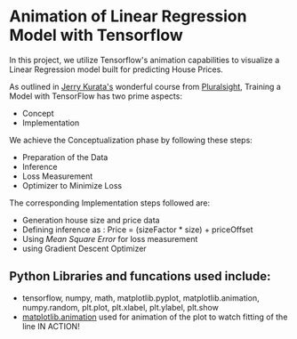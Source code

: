 # Animation of Linear Regression Model with Tensorflow
In this project, we utilize Tensorflow's animation capabilities to visualize a Linear Regression model built for predicting House Prices.

As outlined in [Jerry Kurata's](https://www.linkedin.com/in/jerrykurata/) wonderful course from [Pluralsight](https://www.pluralsight.com/courses/tensorflow-getting-started), Training a Model with TensorFlow has two prime aspects:
- Concept
- Implementation

We achieve the Conceptualization phase by following these steps:
- Preparation of the Data
- Inference
- Loss Measurement
- Optimizer to Minimize Loss

The corresponding Implementation steps followed are:
- Generation house size and price data
- Defining inference as : Price = (sizeFactor * size) + priceOffset
- Using *Mean Square Error* for loss measurement
- using Gradient Descent Optimizer

## Python Libraries and funcations used include:
- tensorflow, numpy, math, matplotlib.pyplot, matplotlib.animation, numpy.random, plt.plot, plt.xlabel, plt.ylabel, plt.show
- [matplotlib.animation](https://matplotlib.org/api/animation_api.html) used for animation of the plot to watch fitting of the line IN ACTION!

